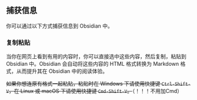 ## 捕获信息

你可以通过以下方式捕获信息到 Obsidian 中。

### 复制粘贴

当你在网页上看到有用的内容时，你可以直接选中这些内容，然后复制，粘贴到 Obsidian 中。Obsidian 会自动将这些内容的 HTML 格式转换为 Markdown 格式，从而提升其在 Obsidian 中的阅读体验。

~~如果你想连原有格式一起粘贴，粘贴时在 Windows 下请使用快捷键 `Ctrl-Shift-V`，在 Linux 或 macOS 下请使用快捷键 `Cmd-Shift-V`。~~（！！！不用加Cmd）